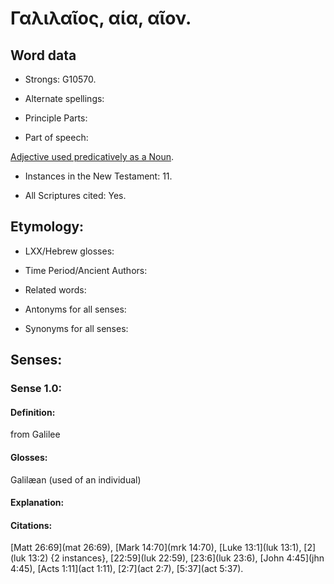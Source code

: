 # Γαλιλαῖος, αία, αῖον.

<!-- Status: S2=NeedsReview -->
<!-- Lexica used for edits: BDAG LN FFM BN  -->

## Word data

* Strongs: G10570.

* Alternate spellings:


* Principle Parts: 


* Part of speech: 

[Adjective used predicatively as a Noun](http://ugg.readthedocs.io/en/latest/noun_predicate_adj.html).

* Instances in the New Testament: 11.

* All Scriptures cited: Yes.

## Etymology: 


* LXX/Hebrew glosses: 


* Time Period/Ancient Authors: 


* Related words: 

* Antonyms for all senses:

* Synonyms for all senses: 


## Senses: 


### Sense  1.0: 

#### Definition: 

from Galilee

#### Glosses: 

Galilæan (used of an individual)

#### Explanation: 


#### Citations: 

[Matt 26:69](mat 26:69), [Mark 14:70](mrk 14:70), [Luke 13:1](luk 13:1), [2](luk 13:2) {2 instances}, [22:59](luk 22:59), [23:6](luk 23:6), [John 4:45](jhn 4:45), [Acts 1:11](act 1:11), [2:7](act 2:7), [5:37](act 5:37).
